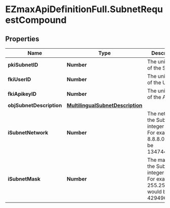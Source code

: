 # EZmaxApiDefinitionFull.SubnetRequestCompound

## Properties

Name | Type | Description | Notes
------------ | ------------- | ------------- | -------------
**pkiSubnetID** | **Number** | The unique ID of the Subnet | [optional] 
**fkiUserID** | **Number** | The unique ID of the User | [optional] 
**fkiApikeyID** | **Number** | The unique ID of the Apikey | [optional] 
**objSubnetDescription** | [**MultilingualSubnetDescription**](MultilingualSubnetDescription.md) |  | 
**iSubnetNetwork** | **Number** | The network of the Subnet in integer form. For example 8.8.8.0 would be 134744064 | 
**iSubnetMask** | **Number** | The mask of the Subnet  in integer form. For example 255.255.255.0 would be 4294967040 | 


